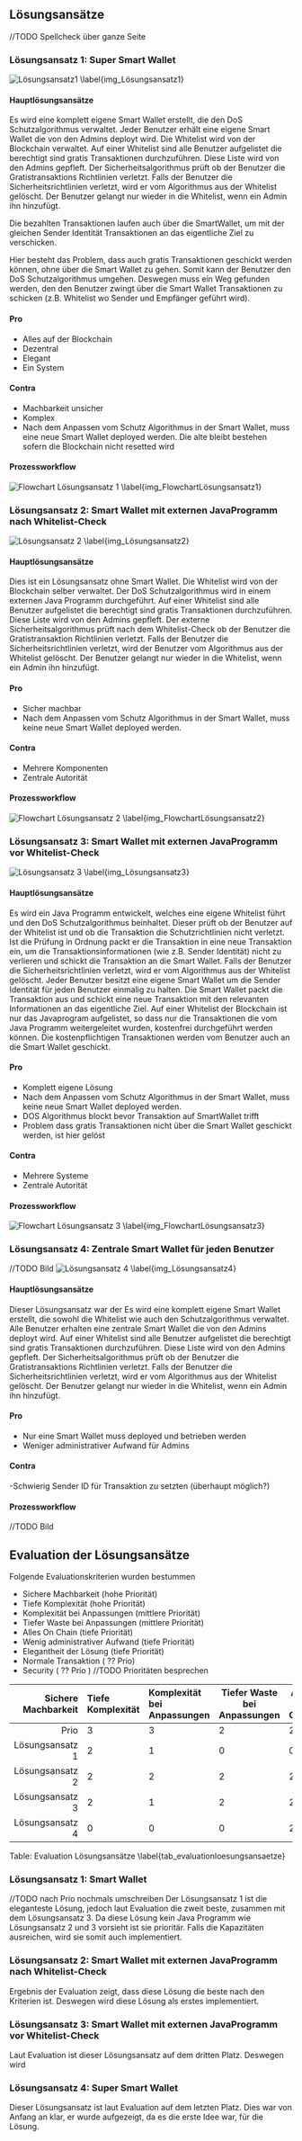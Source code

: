 ## Lösungsansätze 

//TODO Spellcheck über ganze Seite

### Lösungsansatz 1: Super Smart Wallet

![Lösungsansatz1 \label{img_Lösungsansatz1}](images/Lösungsansatz1.png "Lösungsansatz1") 

#### Hauptlösungsansätze

Es wird eine komplett eigene Smart Wallet erstellt, die den DoS Schutzalgorithmus verwaltet. 
Jeder Benutzer erhält eine eigene Smart Wallet die von den Admins deployt wird.
Die Whitelist wird von der Blockchain verwaltet.
Auf einer Whitelist sind alle Benutzer aufgelistet die berechtigt sind gratis Transaktionen durchzuführen. Diese Liste wird von den Admins gepfleft. Der Sicherheitsalgorithmus prüft ob der Benutzer die Gratistransaktions Richtlinien verletzt. Falls der Benutzer die Sicherheitsrichtlinien verletzt, wird er vom Algorithmus aus der Whitelist gelöscht. Der Benutzer gelangt nur wieder in die Whitelist, wenn ein Admin ihn hinzufügt.

Die bezahlten Transaktionen laufen auch über die SmartWallet, um mit der gleichen Sender Identität Transaktionen an das eigentliche Ziel zu verschicken.

Hier besteht das Problem, dass auch gratis Transaktionen geschickt werden können, ohne über die Smart Wallet zu gehen. Somit kann der Benutzer den DoS Schutzalgorithmus umgehen. Deswegen muss ein Weg gefunden werden, den den Benutzer zwingt über die Smart Wallet Transaktionen zu schicken (z.B. Whitelist wo Sender und Empfänger geführt wird).

#### Pro

- Alles auf der Blockchain
- Dezentral
- Elegant
- Ein System

#### Contra

- Machbarkeit unsicher
- Komplex
- Nach dem Anpassen vom Schutz Algorithmus in der Smart Wallet, muss eine neue Smart Wallet deployed werden. Die alte bleibt bestehen sofern die Blockchain nicht resetted wird


#### Prozessworkflow

![Flowchart Lösungsansatz 1 \label{img_FlowchartLösungsansatz1}](images/FlowchartLösungsansatz1.png "Flowchart Lösungsansatz 1") 

### Lösungsansatz 2: Smart Wallet mit externen JavaProgramm nach Whitelist-Check

![Lösungsansatz 2 \label{img_Lösungsansatz2}](images/Lösungsansatz2.png "Lösungsansatz2") 


#### Hauptlösungsansätze

Dies ist ein Lösungsansatz ohne Smart Wallet. Die Whitelist wird von der Blockchain selber verwaltet. Der DoS Schutzalgorithmus wird in einem externen Java Programm durchgeführt. 
Auf einer Whitelist sind alle Benutzer aufgelistet die berechtigt sind gratis Transaktionen durchzuführen. Diese Liste wird von den Admins gepfleft.
Der externe Sicherheitsalgorithmus prüft nach dem Whitelist-Check ob der Benutzer die Gratistransaktion Richtlinien verletzt. Falls der Benutzer die Sicherheitsrichtlinien verletzt, wird der Benutzer vom Algorithmus aus der Whitelist gelöscht. Der Benutzer gelangt nur wieder in die Whitelist, wenn ein Admin ihn hinzufügt.

#### Pro

- Sicher machbar
- Nach dem Anpassen vom Schutz Algorithmus in der Smart Wallet, muss keine neue Smart Wallet deployed werden.

#### Contra

- Mehrere Komponenten
- Zentrale Autorität

#### Prozessworkflow

![Flowchart Lösungsansatz 2 \label{img_FlowchartLösungsansatz2}](images/FlowchartLösungsansatz2.png "Flowchart Lösungsansatz 2") 

### Lösungsansatz 3: Smart Wallet mit externen JavaProgramm vor Whitelist-Check

![Lösungsansatz 3 \label{img_Lösungsansatz3}](images/Lösungsansatz3_V2.png "Lösungsansatz3") 

#### Hauptlösungsansätze

Es wird ein Java Programm entwickelt, welches eine eigene Whitelist führt und den DoS Schutzalgorithmus beinhaltet. Dieser prüft ob der Benutzer auf der Whitelist ist und ob die Transaktion die Schutzrichtlinien nicht verletzt. Ist die Prüfung in Ordnung packt er die Transaktion in eine neue Transaktion ein, um die Transaktionsinformationen (wie z.B. Sender Identität) nicht zu verlieren und schickt die Transaktion an die Smart Wallet. Falls der Benutzer die Sicherheitsrichtlinien verletzt, wird er vom Algorithmus aus der Whitelist gelöscht.
Jeder Benutzer besitzt eine eigene Smart Wallet um die Sender Identität für jeden Benutzer einmalig zu halten. Die Smart Wallet packt die Transaktion aus und schickt eine neue Transaktion mit den relevanten Informationen an das eigentliche Ziel.
Auf einer Whitelist der Blockchain ist nur das Javaprogram aufgelistet, so dass nur die Transaktionen die vom Java Programm weitergeleitet wurden, kostenfrei durchgeführt werden können. Die kostenpflichtigen Transaktionen werden vom Benutzer auch an die Smart Wallet geschickt.


#### Pro

- Komplett eigene Lösung
- Nach dem Anpassen vom Schutz Algorithmus in der Smart Wallet, muss keine neue Smart Wallet deployed werden.
- DOS Algorithmus blockt bevor Transaktion auf SmartWallet trifft
- Problem dass gratis Transaktionen nicht über die Smart Wallet geschickt werden, ist hier gelöst

#### Contra

- Mehrere Systeme
- Zentrale Autorität

#### Prozessworkflow

![Flowchart Lösungsansatz 3 \label{img_FlowchartLösungsansatz3}](images/FlowchartLösungsansatz3.png "Flowchart Lösungsansatz 3") 

### Lösungsansatz 4: Zentrale Smart Wallet für jeden Benutzer

//TODO Bild
![Lösungsansatz 4 \label{img_Lösungsansatz4}](images/Lösungsansatz4.png "Lösungsansatz4") 

#### Hauptlösungsansätze

Dieser Lösungsansatz war der
Es wird eine komplett eigene Smart Wallet erstellt, die sowohl die Whitelist wie auch den Schutzalgorithmus verwaltet.
Alle Benutzer erhalten eine zentrale Smart Wallet die von den Admins deployt wird.
Auf einer Whitelist sind alle Benutzer aufgelistet die berechtigt sind gratis Transaktionen durchzuführen. Diese Liste wird von den Admins gepfleft. Der Sicherheitsalgorithmus prüft ob der Benutzer die Gratistransaktions Richtlinien verletzt. Falls der Benutzer die Sicherheitsrichtlinien verletzt, wird er vom Algorithmus aus der Whitelist gelöscht. Der Benutzer gelangt nur wieder in die Whitelist, wenn ein Admin ihn hinzufügt.

#### Pro

- Nur eine Smart Wallet muss deployed und betrieben werden 
- Weniger administrativer Aufwand für Admins

#### Contra

-Schwierig Sender ID für Transaktion zu setzten (überhaupt möglich?)

#### Prozessworkflow

//TODO Bild



## Evaluation der Lösungsansätze
Folgende Evaluationskriterien wurden bestummen

- Sichere Machbarkeit (hohe Priorität)
- Tiefe Komplexität (hohe Priorität)
- Komplexität bei Anpassungen (mittlere Priorität)
- Tiefer Waste bei Anpassungen (mittlere Priorität)
- Alles On Chain (tiefe Priorität)
- Wenig administrativer Aufwand (tiefe Priorität)
- Elegantheit der Lösung (tiefe Priorität)
- Normale Transaktion ( ?? Prio)
- Security ( ?? Prio )
//TODO Prioritäten besprechen

| Sichere Machbarkeit | Tiefe Komplexität | Komplexität bei Anpassungen | Tiefer Waste bei Anpassungen | Alles On Chain | Wenig administrativer Aufwand | Elegantheit der Lösung | Normale Transaktion | Security | Total |
|---:|:------|:--------|----|---|---|---|---|---|---|
|Prio|3|3|2|2|1|1|?|?| |
| Lösungsansatz 1 | 2 | 1 | 0 | 0 | 2 | 1 | 2 | 2 |?|
| Lösungsansatz 2 | 2 | 2 | 2 | 2 | 0 | 1 | 1 | 2 |?|
| Lösungsansatz 3 | 2 | 1 | 2 | 2 | 0 | 1 | 0 | 0 |?|
| Lösungsansatz 4 | 0 | 0 | 0 | 2 | 0 | 2 | 1 | 0 |?|


Table: Evaluation Lösungsansätze \label{tab_evaluationloesungsansaetze}

### Lösungsansatz 1:  Smart Wallet 
 //TODO nach Prio nochmals umschreiben
Der Lösungsansatz 1 ist die eleganteste Lösung, jedoch laut Evaluation die zweit beste, zusammen mit dem Lösungsansatz 3. Da diese Lösung kein Java Programm wie Lösungsansatz 2 und 3 vorsieht ist sie prioritär. Falls die Kapazitäten ausreichen, wird sie somit auch implementiert. 

### Lösungsansatz 2: Smart Wallet mit externen JavaProgramm nach Whitelist-Check

Ergebnis der Evaluation zeigt, dass diese Lösung die beste nach den Kriterien ist. Deswegen wird diese Lösung als erstes implementiert.

### Lösungsansatz 3: Smart Wallet mit externen JavaProgramm vor Whitelist-Check

Laut Evaluation ist dieser Lösungsansatz auf dem dritten Platz. Deswegen wird

### Lösungsansatz 4: Super Smart Wallet
Dieser Lösungsansatz ist laut Evaluation auf dem letzten Platz. Dies war von Anfang an klar, er wurde aufgezeigt, da es die erste Idee war, für die Lösung.



